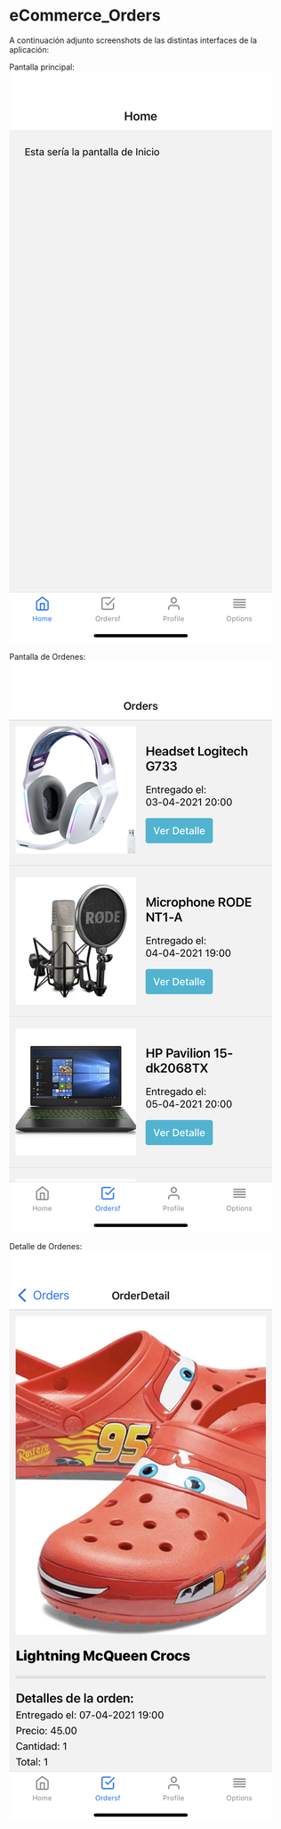 # eCommerce_Orders

A continuación adjunto screenshots de las distintas interfaces de la aplicación:

Pantalla principal:
![](images/menuprincipal.PNG)

Pantalla de Ordenes:
![](images/ordenes.PNG)

Detalle de Ordenes:
![](images/detalleordenes.PNG)
